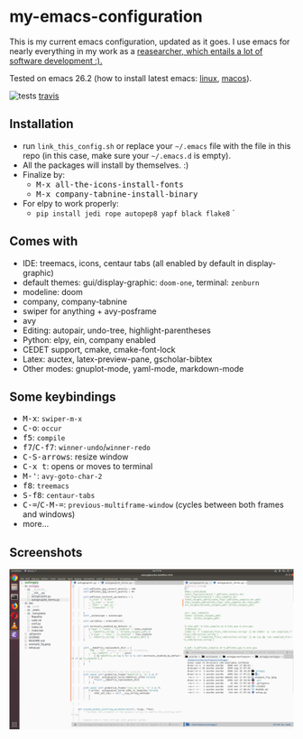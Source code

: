 # my-emacs-configuration

This is my current emacs configuration, updated as it goes. I use emacs for nearly everything in my  work as a [reasearcher, which entails a lot of software development :).](http://corbetta.phys.tue.nl) 

Tested on emacs 26.2 (how to install latest emacs: [linux](http://ubuntuhandbook.org/index.php/2019/02/install-gnu-emacs-26-1-ubuntu-18-04-16-04-18-10/),  [macos](https://emacs.stackexchange.com/questions/37240/how-install-emacs-26-or-whatever-latest-ver-on-mac)).

![tests](https://travis-ci.org/acorbe/my-emacs-configuration.svg?branch=master) [travis](https://travis-ci.org/acorbe/my-emacs-configuration)


## Installation

+ run `link_this_config.sh` or replace your `~/.emacs` file with the file in this repo (in this case, make sure your `~/.emacs.d` is empty). 
+ All the packages will install by themselves. :)
+ Finalize by:
    + <kbd>M-x all-the-icons-install-fonts</kbd>
    + <kbd>M-x company-tabnine-install-binary</kbd>
+ For elpy to work properly:
  + `pip install jedi rope autopep8 yapf black flake8`
`


## Comes with
+ IDE: treemacs, icons, centaur tabs (all enabled by default in display-graphic)
+ default themes: gui/display-graphic: `doom-one`, terminal: `zenburn`
+ modeline: doom 
+ company, company-tabnine
+ swiper for anything + avy-posframe 
+ avy
+ Editing: autopair, undo-tree, highlight-parentheses
+ Python: elpy, ein, company enabled
+ CEDET support, cmake, cmake-font-lock
+ Latex: auctex, latex-preview-pane, gscholar-bibtex
+ Other modes: gnuplot-mode, yaml-mode, markdown-mode

## Some keybindings
+ <kbd>M-x</kbd>: `swiper-m-x`
+ <kbd>C-o</kbd>: `occur`
+ <kbd>f5</kbd>: `compile` 
+ <kbd>f7</kbd>/<kbd>C-f7</kbd>: `winner-undo`/`winner-redo`
+ <kbd>C-S-arrows</kbd>: resize window
+ <kbd>C-x t</kbd>: opens or moves to terminal
+ <kbd>M-'</kbd>: `avy-goto-char-2`
+ <kbd>f8</kbd>: `treemacs`
+ <kbd>S-f8</kbd>: `centaur-tabs`
+ <kbd>C-=</kbd>/<kbd>C-M-=</kbd>: `previous-multiframe-window` (cycles between both frames and windows)
+ more...


## Screenshots

![gui_mode](img/img_example_gui.png)
